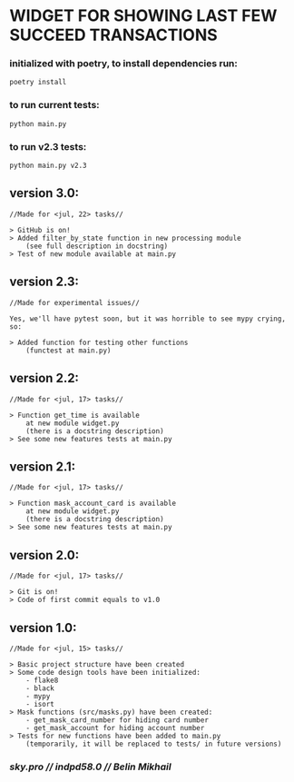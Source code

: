 # **WIDGET FOR SHOWING LAST FEW SUCCEED TRANSACTIONS** 
### initialized with poetry, to install dependencies run:
```shell
poetry install
```
### to run current tests:
```shell
python main.py
```
### to run v2.3 tests:
```shell
python main.py v2.3
```

## version 3.0:

    //Made for <jul, 22> tasks//

    > GitHub is on!
    > Added filter_by_state function in new processing module
        (see full description in docstring)
    > Test of new module available at main.py

## version 2.3:

    //Made for experimental issues//

    Yes, we'll have pytest soon, but it was horrible to see mypy crying, so:

    > Added function for testing other functions
        (functest at main.py)

## version 2.2:
    
    //Made for <jul, 17> tasks//
    
    > Function get_time is available
        at new module widget.py
        (there is a docstring description)
    > See some new features tests at main.py

## version 2.1:

    //Made for <jul, 17> tasks//

    > Function mask_account_card is available
        at new module widget.py
        (there is a docstring description)
    > See some new features tests at main.py

## version 2.0:

    //Made for <jul, 17> tasks//

    > Git is on!
    > Code of first commit equals to v1.0

## version 1.0:
    
    //Made for <jul, 15> tasks//
    
    > Basic project structure have been created
    > Some code design tools have been initialized:
        - flake8
        - black
        - mypy
        - isort
    > Mask functions (src/masks.py) have been created:
        - get_mask_card_number for hiding card number
        - get_mask_account for hiding account number
    > Tests for new functions have been added to main.py
        (temporarily, it will be replaced to tests/ in future versions)

### _sky.pro // indpd58.0 // Belin Mikhail_